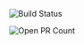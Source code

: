 
![Build Status](https://github.com/RahulVadisetty91/RestService/actions/workflows/build.yml/badge.svg?branch=develop/pipeline)

![Open PR Count](https://github.com/RahulVadisetty91/RestService/actions/workflows/workflow.yml/badge.svg?branch=develop/pipeline)


